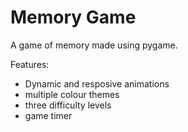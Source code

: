 # Memory Game
A game of memory made using pygame.

Features:
- Dynamic and resposive animations
- multiple colour themes
- three difficulty levels
- game timer
